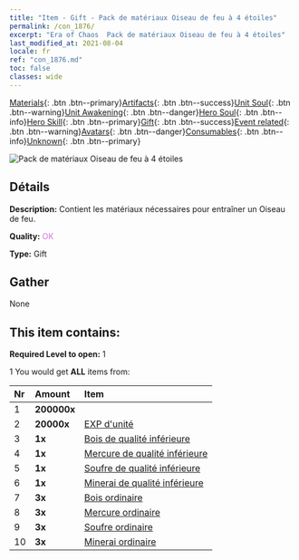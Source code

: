 ```yaml
---
title: "Item - Gift - Pack de matériaux Oiseau de feu à 4 étoiles"
permalink: /con_1876/
excerpt: "Era of Chaos  Pack de matériaux Oiseau de feu à 4 étoiles"
last_modified_at: 2021-08-04
locale: fr
ref: "con_1876.md"
toc: false
classes: wide
---
```

 [Materials](/ItemsFR/){: .btn .btn--primary}[Artifacts](/ItemsFR/Artifacts/){: .btn .btn--success}[Unit Soul](/ItemsFR/UnitSoul/){: .btn .btn--warning}[Unit Awakening](/ItemsFR/UnitAwakening/){: .btn .btn--danger}[Hero Soul](/ItemsFR/HeroSoul/){: .btn .btn--info}[Hero Skill](/ItemsFR/HeroSkill/){: .btn .btn--primary}[Gift](/ItemsFR/Gift/){: .btn .btn--success}[Event related](/ItemsFR/Events/){: .btn .btn--warning}[Avatars](/ItemsFR/Avatars/){: .btn .btn--danger}[Consumables](/ItemsFR/Consumables/){: .btn .btn--info}[Unknown](/ItemsFR/Unknown/){: .btn .btn--primary}

 ![Pack de matériaux Oiseau de feu à 4 étoiles](/images/t/i_907499.png)

## Détails
 **Description:** Contient les matériaux nécessaires pour entraîner un Oiseau de feu.

 **Quality:** <span style="color: #DA70D6">OK</span>

 **Type:** Gift

## Gather

  None

## This item contains:

 **Required Level to open:** 1

 1 You would get **ALL** items  from:

  | Nr | Amount |     Item    |
  |:---|:-------|:------------|
  | 1 |  **200000x** | <i class="fas fa-coins"/> |  | 
  | 2 |  **20000x** | [EXP d'unité](/ItemsFR/con_902/) |  | 
  | 3 |  **1x** | [Bois de qualité inférieure](/ItemsFR/mat_1/) |  | 
  | 4 |  **1x** | [Mercure de qualité inférieure](/ItemsFR/mat_2/) |  | 
  | 5 |  **1x** | [Soufre de qualité inférieure](/ItemsFR/mat_3/) |  | 
  | 6 |  **1x** | [Minerai de qualité inférieure](/ItemsFR/mat_1/) |  | 
  | 7 |  **3x** | [Bois ordinaire](/ItemsFR/mat_7/) |  | 
  | 8 |  **3x** | [Mercure ordinaire](/ItemsFR/mat_8/) |  | 
  | 9 |  **3x** | [Soufre ordinaire](/ItemsFR/mat_9/) |  | 
  | 10 |  **3x** | [Minerai ordinaire](/ItemsFR/mat_6/) |  | 

